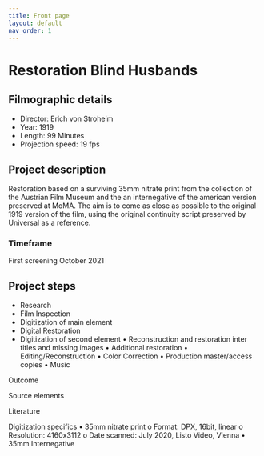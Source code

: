 ```yaml
---
title: Front page
layout: default
nav_order: 1
---
```


# Restoration Blind Husbands

## Filmographic details

* Director: Erich von Stroheim
* Year: 1919
* Length: 99 Minutes
* Projection speed: 19 fps

## Project description

Restoration based on a surviving 35mm nitrate print from the collection of the Austrian Film Museum and the an internegative of the american version preserved at MoMA. The aim is to come as close as possible to the original 1919 version of the film, using the original continuity script preserved by Universal as a reference.

### Timeframe

First screening October 2021

## Project steps

* Research
* Film Inspection
* Digitization of main element
* Digital Restoration
* Digitization of second element
•	Reconstruction and restoration inter titles and missing images
•	Additional restoration
•	Editing/Reconstruction
•	Color Correction
•	Production master/access copies
•	Music

Outcome

Source elements

Literature

Digitization specifics
•	35mm nitrate print
o	Format: DPX, 16bit, linear
o	Resolution: 4160x3112
o	Date scanned: July 2020, Listo Video, Vienna
•	35mm Internegative





